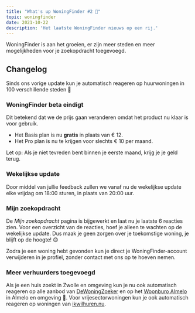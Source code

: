 ```yaml
---
title: "What's up WoningFinder #2 👀"
topic: woningfinder
date: 2021-10-22
description: 'Het laatste WoningFinder nieuws op een rij.'
---
```


WoningFinder is aan het groeien, er zijn meer steden en meer mogelijkheden voor je zoekopdracht toegevoegd.

## Changelog

Sinds ons vorige update kun je automatisch reageren op huurwoningen in 100 verschillende steden 🎉

### WoningFinder beta eindigt
Dit betekend dat we de prijs gaan veranderen omdat het product nu klaar is voor gebruik.

- Het Basis plan is nu **gratis** in plaats van € 12.
- Het Pro plan is nu te krijgen voor slechts € 10 per maand.

Let op: Als je niet tevreden bent binnen je eerste maand, krijg je je geld terug.

### Wekelijkse update
Door middel van jullie feedback zullen we vanaf nu de wekelijkse update elke vrijdag om 18:00 sturen, in plaats van 20:00 uur.

### Mijn zoekopdracht
De _Mijn zoekopdracht_ pagina is bijgewerkt en laat nu je laatste 6 reacties zien. Voor een overzicht van de reacties, hoef je alleen te wachten op de wekelijkse update. Dus maak je geen zorgen over je toekomstige woning, je blijft op de hoogte! 😊

Zodra je een woning hebt gevonden kun je direct je WoningFinder-account verwijderen in je profiel, zonder contact met ons op te hoeven nemen.

### Meer verhuurders toegevoegd
Als je een huis zoekt in Zwolle en omgeving kun je nu ook automatisch reageren op alle aanbod van [DeWoningZoeker](https://dewoningzoeker.com) en op het [Woonburo Almelo](https://woonburoalmelo.nl) in Almelo en omgeving 👀. Voor vrijesectorwoningen kun je ook automatisch reageren op woningen van [ikwilhuren.nu](https://ikwilhuren.nu).
